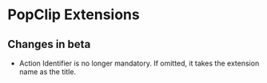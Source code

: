 # PopClip Extensions

## Changes in beta

- Action Identifier is no longer mandatory. If omitted, it takes the extension name as the title.
